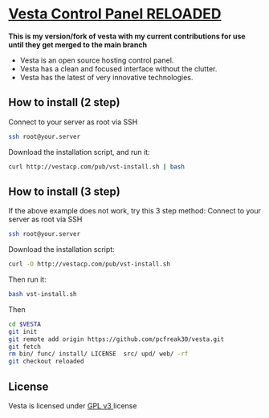 [Vesta Control Panel RELOADED](http://vestacp.com/)
==================================================

**This is my version/fork of vesta with my current contributions for use until they get merged to the main branch**

* Vesta is an open source hosting control panel.
* Vesta has a clean and focused interface without the clutter.
* Vesta has the latest of very innovative technologies.

How to install (2 step)
----------------------------
Connect to your server as root via SSH
```bash
ssh root@your.server
```

Download the installation script, and run it:
```bash
curl http://vestacp.com/pub/vst-install.sh | bash
```

How to install (3 step)
----------------------------
If the above example does not work, try this 3 step method:
Connect to your server as root via SSH
```bash
ssh root@your.server
```

Download the installation script:
```bash
curl -O http://vestacp.com/pub/vst-install.sh
```
Then run it:
```bash
bash vst-install.sh
```

Then 
```bash
cd $VESTA
git init
git remote add origin https://github.com/pcfreak30/vesta.git
git fetch
rm bin/ func/ install/ LICENSE  src/ upd/ web/ -rf
git checkout reloaded
```
License
----------------------------
Vesta is licensed under  [GPL v3 ](https://github.com/serghey-rodin/vesta/blob/master/LICENSE) license

